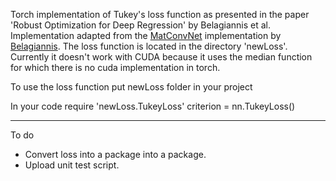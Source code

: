 Torch implementation of Tukey's loss function as presented in the paper 'Robust Optimization for Deep Regression' by Belagiannis et al.
Implementation adapted from the [MatConvNet](http://www.vlfeat.org/matconvnet/) implementation by [Belagiannis](https://github.com/bazilas/matconvnet-deepReg).
The loss function is located in the directory 'newLoss'. Currently it doesn't work with CUDA because it uses the median function for which there is no cuda implementation in torch. 

To use the loss function put newLoss folder in your project

In your code
require 'newLoss.TukeyLoss'
criterion = nn.TukeyLoss()

-------------------------------------------------------
To do
- Convert loss into a package into a package.
- Upload unit test script.

